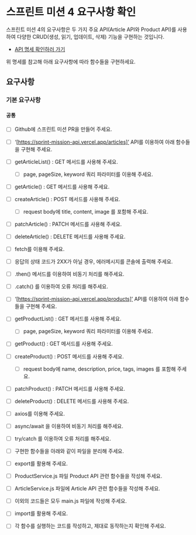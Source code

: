 # 스프린트 미션 4 요구사항 확인

스프린트 미션 4의 요구사항은 두 가지 주요 API(Article API와 Product API)를 사용하여 다양한 CRUD(생성, 읽기, 업데이트, 삭제) 기능을 구현하는 것입니다.

- [API 명세 확인하러 가기](https://sprint-mission-api.vercel.app/docs/)

위 명세를 참고해 아래 요구사항에 따라 함수들을 구현하세요.

## 요구사항

### 기본 요구사항

#### 공통

- [ ]  Github에 스프린트 미션 PR을 만들어 주세요.

- [ ]  ‘[https://sprint-mission-api.vercel.app/articles]’ API를 이용하여 아래 함수들을 구현해 주세요.

  - [ ] getArticleList() : GET 메서드를 사용해 주세요.
    - [ ] page, pageSize, keyword 쿼리 파라미터를 이용해 주세요.
  - [ ] getArticle() : GET 메서드를 사용해 주세요.
  - [ ] createArticle() : POST 메서드를 사용해 주세요.
    - [ ] request body에 title, content, image 를 포함해 주세요.
  - [ ] patchArticle() : PATCH 메서드를 사용해 주세요.
  - [ ] deleteArticle() : DELETE 메서드를 사용해 주세요.

- [ ]  fetch를 이용해 주세요.

  - [ ] 응답의 상태 코드가 2XX가 아닐 경우, 에러메시지를 콘솔에 출력해 주세요.

- [ ]  .then() 메서드를 이용하여 비동기 처리를 해주세요.

- [ ]  .catch() 를 이용하여 오류 처리를 해주세요.

- [ ]  ‘[https://sprint-mission-api.vercel.app/products]’ API를 이용하여 아래 함수들을 구현해 주세요.

  - [ ] getProductList() : GET 메서드를 사용해 주세요.
    - [ ] page, pageSize, keyword 쿼리 파라미터를 이용해 주세요.
  - [ ] getProduct() : GET 메서드를 사용해 주세요.
  - [ ] createProduct() : POST 메서드를 사용해 주세요.
    - [ ] request body에 name, description, price, tags, images 를 포함해 주세요.
  - [ ] patchProduct() : PATCH 메서드를 사용해 주세요.
  - [ ] deleteProduct() : DELETE 메서드를 사용해 주세요.

- [ ]  axios를 이용해 주세요.

- [ ]  async/await 을 이용하여 비동기 처리를 해주세요.

- [ ]  try/catch 를 이용하여 오류 처리를 해주세요.

- [ ]  구현한 함수들을 아래와 같이 파일을 분리해 주세요.

  - [ ] export를 활용해 주세요.
  - [ ] ProductService.js 파일 Product API 관련 함수들을 작성해 주세요.
  - [ ] ArticleService.js 파일에 Article API 관련 함수들을 작성해 주세요.

- [ ]  이외의 코드들은 모두 main.js 파일에 작성해 주세요.

  - [ ] import를 활용해 주세요.
  - [ ] 각 함수를 실행하는 코드를 작성하고, 제대로 동작하는지 확인해 주세요.
